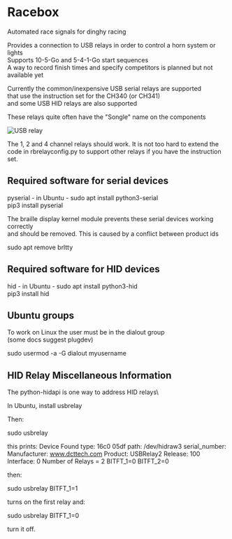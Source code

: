 # Racebox
Automated race signals for dinghy racing

Provides a connection to USB relays in order to control a horn system or lights\
Supports 10-5-Go and 5-4-1-Go start sequences\
A way to record finish times and specify competitors is planned but not available yet

Currently the common/inexpensive USB serial relays are supported\
that use the instruction set for the CH340 (or CH341)\
and some USB HID relays are also supported

These relays quite often have the "Songle" name on the components

![USB relay](https://github.com/Ian-Rotor-Rig/racebox/assets/90469594/fbae9351-5044-4e16-924e-9634cf990999)

The 1, 2 and 4 channel relays should work. It is not too hard to extend the\
code in rbrelayconfig.py to support other relays if you have the instruction set.

## Required software for serial devices
pyserial - in Ubuntu - sudo apt install python3-serial\
pip3 install pyserial

The braille display kernel module prevents these serial devices working correctly\
and should be removed. This is caused by a conflict between product ids

sudo apt remove brltty

## Required software for HID devices
hid - in Ubuntu - sudo apt install python3-hid\
pip3 install hid

## Ubuntu groups
To work on Linux the user must be in the dialout group\
(some docs suggest plugdev)

sudo usermod -a -G dialout myusername

## HID Relay Miscellaneous Information

The python-hidapi is one way to address HID relays\

In Ubuntu, install usbrelay

Then:

sudo usbrelay

this prints:
Device Found
  type: 16c0 05df
  path: /dev/hidraw3
  serial_number: 
  Manufacturer: www.dcttech.com
  Product:      USBRelay2
  Release:      100
  Interface:    0
  Number of Relays = 2
BITFT_1=0
BITFT_2=0

then:

sudo usbrelay BITFT_1=1

turns on the first relay and:

sudo usbrelay BITFT_1=0

turn it off.